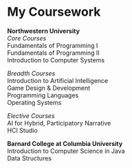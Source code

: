 # My Coursework

**Northwestern University**  <br/>
*Core Courses* <br/>
Fundamentals of Programming I <br/>
Fundamentals of Programming II <br/>
Introduction to Computer Systems <br/>

*Breadth Courses*  <br/>
Introduction to Artificial Intelligence  <br/>
Game Design & Development <br/>
Programming Languages  <br/>
Operating Systems <br/>

*Elective Courses*  <br/>
AI for Hybrid, Participatory Narrative  <br/>
HCI Studio  <br/>

**Barnard College at Columbia University** <br/>
Introduction to Computer Science in Java <br/>
Data Structures <br/>
